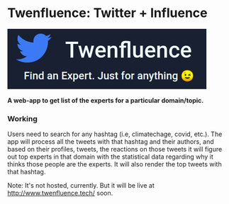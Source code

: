 # Twenfluence: Twitter + Influence

![logo](img/logo.png)

__A web-app to get list of the experts for a particular domain/topic.__

### Working

Users need to search for any hashtag (i.e, climatechage, covid, etc.). The app will process all the tweets with that hashtag and their authors, and based on their profiles, tweets, the reactions on those tweets it will figure out top experts in that domain with the statistical data regarding why it thinks those people are the experts. It will also render the top tweets with that hashtag.

Note: It's not hosted, currently. But it will be live at http://www.twenfluence.tech/ soon.
